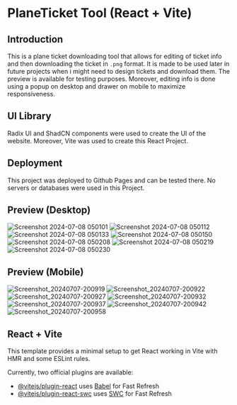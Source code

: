 # PlaneTicket Tool (React + Vite)

## Introduction

This is a plane ticket downloading tool that allows for editing of ticket info and then downloading the ticket in `.png` format. It is made to be used later in future projects when i might need to design tickets and download them. The preview is available for testing purposes. Moreover, editing info is done using a popup on desktop and drawer on mobile to maximize responsiveness.

## UI Library

Radix UI and ShadCN components were used to create the UI of the website. Moreover, Vite was used to create this React Project.

## Deployment

This project was deployed to Github Pages and can be tested there. No servers or databases were used in this Project.

## Preview (Desktop)
![Screenshot 2024-07-08 050101](https://github.com/HasanYahya101/PlaneTicketTool-Vite/assets/118683092/8fa7e1c6-7a91-4134-934c-fc1b9650df49)
![Screenshot 2024-07-08 050112](https://github.com/HasanYahya101/PlaneTicketTool-Vite/assets/118683092/9fab0755-abaa-42db-98a8-049d7aa72f01)
![Screenshot 2024-07-08 050133](https://github.com/HasanYahya101/PlaneTicketTool-Vite/assets/118683092/79cb4bab-0d07-42e4-b8ff-8ef41ffeda6e)
![Screenshot 2024-07-08 050150](https://github.com/HasanYahya101/PlaneTicketTool-Vite/assets/118683092/29cd36ec-6061-4e2f-83ac-d002e02ae215)
![Screenshot 2024-07-08 050208](https://github.com/HasanYahya101/PlaneTicketTool-Vite/assets/118683092/5eba2340-2a97-46ba-9193-396ea2ee69d9)
![Screenshot 2024-07-08 050219](https://github.com/HasanYahya101/PlaneTicketTool-Vite/assets/118683092/c0dab703-b993-4ecf-ae91-23fd8fd99e81)
![Screenshot 2024-07-08 050230](https://github.com/HasanYahya101/PlaneTicketTool-Vite/assets/118683092/9a105723-85ea-45dd-9a05-fbf11de9813c)

## Preview (Mobile)
![Screenshot_20240707-200919](https://github.com/HasanYahya101/PlaneTicketTool-Vite/assets/118683092/21d74b03-2fc2-4c0c-85c1-12ac296b2640)
![Screenshot_20240707-200922](https://github.com/HasanYahya101/PlaneTicketTool-Vite/assets/118683092/76dbb6de-b01f-460c-814e-3e1d38a6518d)
![Screenshot_20240707-200927](https://github.com/HasanYahya101/PlaneTicketTool-Vite/assets/118683092/e90016d7-4f50-43af-a56e-beca695b72ab)
![Screenshot_20240707-200932](https://github.com/HasanYahya101/PlaneTicketTool-Vite/assets/118683092/baf64fef-cb9f-45bd-a6ef-d20c17f1ea2e)
![Screenshot_20240707-200937](https://github.com/HasanYahya101/PlaneTicketTool-Vite/assets/118683092/9dc7a3a8-a6d2-476d-878a-4f7d87f49ae7)
![Screenshot_20240707-200942](https://github.com/HasanYahya101/PlaneTicketTool-Vite/assets/118683092/d4153b72-013b-4e55-b1f2-df03c5df0ab5)
![Screenshot_20240707-200958](https://github.com/HasanYahya101/PlaneTicketTool-Vite/assets/118683092/f9eeb7d3-be34-4296-974e-fd3657fb916a)

## React + Vite

This template provides a minimal setup to get React working in Vite with HMR and some ESLint rules.

Currently, two official plugins are available:

- [@vitejs/plugin-react](https://github.com/vitejs/vite-plugin-react/blob/main/packages/plugin-react/README.md) uses [Babel](https://babeljs.io/) for Fast Refresh
- [@vitejs/plugin-react-swc](https://github.com/vitejs/vite-plugin-react-swc) uses [SWC](https://swc.rs/) for Fast Refresh
